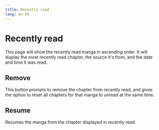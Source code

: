 ```yaml
---
title: Recently read
lang: en-US
---
```


# Recently read
This page will show the recently read manga in ascending order. It will display the most recently read chapter, the source it's from, and the date and time it was read.

## Remove

This button prompts to remove the chapter from recently read, and gives the option to reset all chapters for that manga to unread at the same time.

## Resume

Resumes the manga from the chapter displayed in recently read.
